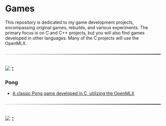 # Games
This repository is dedicated to my game development projects, encompassing original games, rebuilds, and various experiments. The primary focus is on C and C++ projects, but you will also find games developed in other languages. Many of the C projects will use the OpenMLX.

![-----------------------------------------------------](https://raw.githubusercontent.com/NyTekCFW/NyTekCFW/master/assets/line.png)

## <img src="https://skillicons.dev/icons?i=c" width="3%"/> :

### Pong
- [A classic Pong game developed in C, utilizing the OpenMLX](https://github.com/NyTekCFW/Games/edit/main/C/Pong)

![-----------------------------------------------------](https://raw.githubusercontent.com/NyTekCFW/NyTekCFW/master/assets/line.png)

## <img src="https://skillicons.dev/icons?i=cpp" width="3%"/> :

